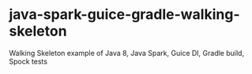 # java-spark-guice-gradle-walking-skeleton
Walking Skeleton example of Java 8, Java Spark, Guice DI, Gradle build, Spock tests

